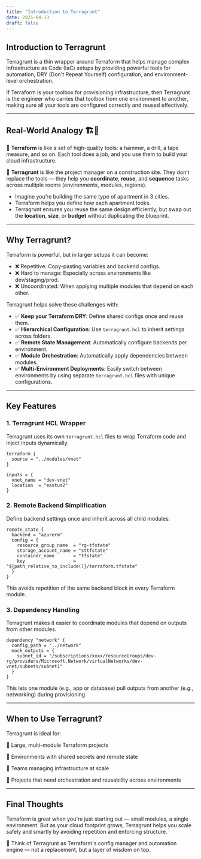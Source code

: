 ```yaml
---
title: "Introduction to Terragrunt"
date: 2025-04-13
draft: false
---
```


## Introduction to Terragrunt

Terragrunt is a thin wrapper around Terraform that helps manage complex Infrastructure as Code (IaC) setups by providing powerful tools for automation, DRY (Don't Repeat Yourself) configuration, and environment-level orchestration.

If Terraform is your toolbox for provisioning infrastructure, then Terragrunt is the engineer who carries that toolbox from one environment to another, making sure all your tools are configured correctly and reused effectively.

---

## Real-World Analogy 🏗️🔁

🧰 **Terraform** is like a set of high-quality tools: a hammer, a drill, a tape measure, and so on. Each tool does a job, and you use them to build your cloud infrastructure.

👷 **Terragrunt** is like the project manager on a construction site. They don’t replace the tools — they help you **coordinate**, **reuse**, and **sequence** tasks across multiple rooms (environments, modules, regions).

- Imagine you’re building the same type of apartment in 3 cities. 
- Terraform helps you define how each apartment looks. 
- Terragrunt ensures you reuse the same design efficiently, but swap out the **location**, **size**, or **budget** without duplicating the blueprint.

---

## Why Terragrunt?

Terraform is powerful, but in larger setups it can become:

- ❌ Repetitive: Copy-pasting variables and backend configs.
- ❌ Hard to manage: Especially across environments like dev/staging/prod.
- ❌ Uncoordinated: When applying multiple modules that depend on each other.

Terragrunt helps solve these challenges with:

- ✅ **Keep your Terraform DRY**: Define shared configs once and reuse them.
- ✅ **Hierarchical Configuration**: Use `terragrunt.hcl` to inherit settings across folders.
- ✅ **Remote State Management**: Automatically configure backends per environment.
- ✅ **Module Orchestration**: Automatically apply dependencies between modules.
- ✅ **Multi-Environment Deployments**: Easily switch between environments by using separate `terragrunt.hcl` files with unique configurations.

---

## Key Features

### 1. Terragrunt HCL Wrapper
Terragrunt uses its own `terragrunt.hcl` files to wrap Terraform code and inject inputs dynamically.

```hcl
terraform {
  source = "../modules/vnet"
}

inputs = {
  vnet_name = "dev-vnet"
  location  = "eastus2"
}
```

### 2. Remote Backend Simplification
Define backend settings once and inherit across all child modules.
```hcl
remote_state {
  backend = "azurerm"
  config = {
    resource_group_name  = "rg-tfstate"
    storage_account_name = "sttfstate"
    container_name       = "tfstate"
    key                  = "${path_relative_to_include()}/terraform.tfstate"
  }
}
```
This avoids repetition of the same backend block in every Terraform module.

### 3. Dependency Handling
Terragrunt makes it easier to coordinate modules that depend on outputs from other modules.
```hcl
dependency "network" {
  config_path = "../network"
  mock_outputs = {
    subnet_id = "/subscriptions/xxxx/resourceGroups/dev-rg/providers/Microsoft.Network/virtualNetworks/dev-vnet/subnets/subnet1"
  }
}
```
This lets one module (e.g., app or database) pull outputs from another (e.g., networking) during provisioning.

---

## When to Use Terragrunt?
Terragrunt is ideal for:

📁 Large, multi-module Terraform projects

🔐 Environments with shared secrets and remote state

👥 Teams managing infrastructure at scale

🔄 Projects that need orchestration and reusability across environments

---

## Final Thoughts
Terraform is great when you're just starting out — small modules, a single environment. But as your cloud footprint grows, Terragrunt helps you scale safely and smartly by avoiding repetition and enforcing structure.

🧠 Think of Terragrunt as Terraform's config manager and automation engine — not a replacement, but a layer of wisdom on top.